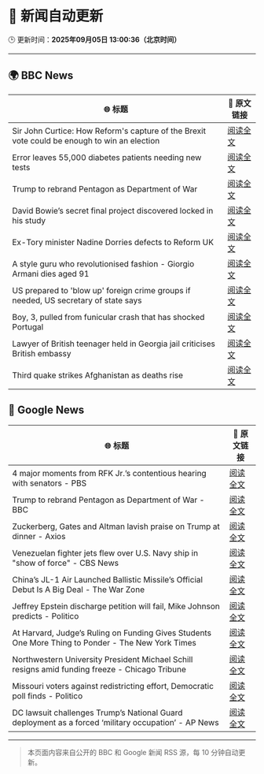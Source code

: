 # 🧠 新闻自动更新

🕒 更新时间：**2025年09月05日 13:00:36（北京时间）**

---

## 🌍 BBC News

| 🌐 标题 | 🔗 原文链接 |
|--------|-------------|
| Sir John Curtice: How Reform's capture of the Brexit vote could be enough to win an election | [阅读全文](https://www.bbc.com/news/articles/cwy853rj2kzo?at_medium=RSS&at_campaign=rss) |
| Error leaves 55,000 diabetes patients needing new tests | [阅读全文](https://www.bbc.com/news/articles/c4g7d3w7gdlo?at_medium=RSS&at_campaign=rss) |
| Trump to rebrand Pentagon as Department of War | [阅读全文](https://www.bbc.com/news/articles/cgr9r4qr0ppo?at_medium=RSS&at_campaign=rss) |
| David Bowie’s secret final project discovered locked in his study | [阅读全文](https://www.bbc.com/news/articles/c3dpdpvj083o?at_medium=RSS&at_campaign=rss) |
| Ex-Tory minister Nadine Dorries defects to Reform UK | [阅读全文](https://www.bbc.com/news/articles/cj9zld87y1go?at_medium=RSS&at_campaign=rss) |
| A style guru who revolutionised fashion - Giorgio Armani dies aged 91 | [阅读全文](https://www.bbc.com/news/articles/c90z02n04nwo?at_medium=RSS&at_campaign=rss) |
| US prepared to 'blow up' foreign crime groups if needed, US secretary of state says | [阅读全文](https://www.bbc.com/news/articles/cx23nzwjnwwo?at_medium=RSS&at_campaign=rss) |
| Boy, 3, pulled from funicular crash that has shocked Portugal | [阅读全文](https://www.bbc.com/news/articles/cgrqj7ydr0ko?at_medium=RSS&at_campaign=rss) |
| Lawyer of British teenager held in Georgia jail criticises British embassy | [阅读全文](https://www.bbc.com/news/articles/cvg43xxerlvo?at_medium=RSS&at_campaign=rss) |
| Third quake strikes Afghanistan as deaths rise | [阅读全文](https://www.bbc.com/news/articles/cly1wy7v9yyo?at_medium=RSS&at_campaign=rss) |

## 📰 Google News

| 🌐 标题 | 🔗 原文链接 |
|--------|-------------|
| 4 major moments from RFK Jr.’s contentious hearing with senators - PBS | [阅读全文](https://news.google.com/rss/articles/CBMiowFBVV95cUxQUDR0azAtd05abUk2Y09SU3FVMVBSMWJEc1kxS3djc3pDUndGMURmOFpVZ1hEMlBWZlhXbG43emVQdmFwOHp3YlQyR29nWXpvWHprSTIzQ24wcnR4OVc3WFFoWVlGNWxETjR3ZkNnY3ZhcWQxTjhKSjVYdVE3YlRhcEdYU0dlMnRyRnl1eXNJUDNqelBudWExd2hLT0lNLVI2UTA00gGoAUFVX3lxTE1hTFBMTWhIOGFPbjlsN1BLQWtCNnQ2SlN4ZE8zM0xjY1ZDNnhYbGFqTDBLYTl2anBsaldGT2dWX3lBd1JKNkhIdDI0TGp0b29DeDdIV1ZRRFktWDZyVzZ6U0M2RFdhZ0ZCdHVDeGYzYk1UcG55cDZEeE9XTUtIVmZ0TnNvbHRBMmlnbXo2cTA5SGxPcDRjdUdOa29hOEZBckZESHdWQ2dxbw?oc=5) |
| Trump to rebrand Pentagon as Department of War - BBC | [阅读全文](https://news.google.com/rss/articles/CBMiWkFVX3lxTE1ONnBHX3dFaTlQNE1wT1ptR0VuV19NV3RJRWZjeVYtbVFRYUlTeEdHSmltcEFCOVZsamlNZi02dl81cW1pdVA2MzVCNkp2VllKM3ZXeHgwaDIxZ9IBX0FVX3lxTE4tTUhlLTNDZDRtR3hPakJBLVB6cTJPMnhieGFpdGRRY3R5eHAxUFpmVldNdVdoYUEyYnJkRm5SaENselVkRkhGOVBHNS1jcWZuRUJjYWo0Y3NKbUFvU3lF?oc=5) |
| Zuckerberg, Gates and Altman lavish praise on Trump at dinner - Axios | [阅读全文](https://news.google.com/rss/articles/CBMiekFVX3lxTE01UTl4cFFPSEl3MTFXTWR0MzJ0Z3dMMGFkbUNvWW5iNjB1U2h6UmdLc1loaW1RbjNLTV9fX0pRN1NGQkpUbUxWMUd4cGFEcGtzRUxWOExOOXZtcHNRcTlvZk1qMnpPYTJoOC1haWR3R1NURDFZa3lTX0tn?oc=5) |
| Venezuelan fighter jets flew over U.S. Navy ship in "show of force" - CBS News | [阅读全文](https://news.google.com/rss/articles/CBMigAFBVV95cUxPRXhVSUFHdEJMWjR5Q3AzTkdHVEVBV3hBZE85Z2FjdGlIdUtIQXVDQlV4NHZlbUJQaldXYTk5TGlMb0VycHRoTVVIUTljV3FDblZKdmFwTTF6NWVHbFloS21YcjlHTjNHQUE5R1hMcGNHSHZSQl9mVnR1QXAzbnVMWNIBhgFBVV95cUxOc3lpQ2FLdjB5c3dEODFTSnRORVZWNXpGS1cwaHhXaGs0cFBpQkxuWU5sUEl3Sll3Yk45OHhFanA0YmFqbDBraUx0U3B0clRRdWI1Q3B3c2dxbVVyUnY5MjctQkZSU2NVOW5MOWxZS1JxaWZGeU9hbEtPZGNIUWV0dVVEdGRXUQ?oc=5) |
| China’s JL-1 Air Launched Ballistic Missile’s Official Debut Is A Big Deal - The War Zone | [阅读全文](https://news.google.com/rss/articles/CBMinAFBVV95cUxQNXJrLXVxb05LcTZlUU9YRHNHZVJCSThvSmR2SHZDUTZfRWlvaUUtYWF4dWg5aFd6UldSQi1BOGcyeXg5UU94ckx3YUJzRjR1dXVXVXlQSjk4T3J2cHlnNFZFcy1qUG9tUnNNRkJwQ3VRMGcwYl9ibzVEejdJUzlnWGhSWktqRDAxN1lxTlBuOGJGZEJXbnhQeEdaUV8?oc=5) |
| Jeffrey Epstein discharge petition will fail, Mike Johnson predicts - Politico | [阅读全文](https://news.google.com/rss/articles/CBMirwFBVV95cUxOZkUtSGlYU3VvZ1IxTDVTTlhUcXpTdkxiOXRDR3N0T0xVQVdIZFNRMVJCejhuQVZPd3J0S1FnNExWRTdDZm0tdkltVFFOaEJFQ3BVZVNyMDYzSk1CbHFLa2Z1Rjd0blIzZjJkNVI0d1dGWmNvSkFLbmpONTVMOFhwVVcwSlRVb01Sd3llb29uZkpFei1fVmlIUlZfQ1ZTRHBHbGkwb3h1MHctRUN2ZnpR?oc=5) |
| At Harvard, Judge’s Ruling on Funding Gives Students One More Thing to Ponder - The New York Times | [阅读全文](https://news.google.com/rss/articles/CBMijgFBVV95cUxNUGRPUkFKOE1oVnUxLUpCWnRYdGx5b2YteEVmUXVZNGtvaXp1TnBiSWxFa3N6Yi1NYlJTZkY1RHFoejR4V0lCVEJCOEMxYWZ6clQ3SnAwVElZZUR5U3lQODBURy1WWkpnVEVOTEFmcnpqVnVDVHpFWGNHOU1ISEtFVlZ0eEdJM3A1YmxoMW9n?oc=5) |
| Northwestern University President Michael Schill resigns amid funding freeze - Chicago Tribune | [阅读全文](https://news.google.com/rss/articles/CBMijAFBVV95cUxQOURLVEs3My1nTGhVU002djFGX0dXQ090UWI4T0NXOUxOcGNkQk01TGNJMlh2QWU2cldBcURjUTNZRVoxdmp3eEdnaDhLaVJBT2gxSDU4dFFKVGdfc0VsUGJJMzdjc3VmZEZuMmpSX2N0bkMzR3J6enlTNTVtYkRyZlVGdlAycDhKbXlSXw?oc=5) |
| Missouri voters against redistricting effort, Democratic poll finds - Politico | [阅读全文](https://news.google.com/rss/articles/CBMipwFBVV95cUxQX1lGZHVCOUtfZlhDNjUxajVMeWZUZmJzRW1TWWJTUjRmaDhyYnlfLU9zZG9uOHJuVUo0TER1UmVjQmF4NVNfZFhHWVU2MFZTVUtzY2NYYTFpTDhwOURsVVhDeGtrZVJtUkhMdnlSdTRyQXZWa2UzMGdwVFpuLWd5MmdCMldoWXdWTHE2a3U0X1pZM3ZqUFpESVppX05ZQmpQVm81aGhscw?oc=5) |
| DC lawsuit challenges Trump’s National Guard deployment as a forced ‘military occupation’ - AP News | [阅读全文](https://news.google.com/rss/articles/CBMiuwFBVV95cUxPcWhRQmxLRjhXQ0VzUTRxTGpPdmRkTnJXUm5LQm9qdzhKcDhDeUZVeW0welg3VkJqZzctTDV4dmFZbDV4Wk1yeHFHM0plcWdsNTlTeGpXcXQwb01velY1SlQyZ0hsSXM0U1BZTXF6MFRpQkVlZkt2cEdweTFubmJZanFMSnladDVPMlUyRFMzbi11UGp1RTVvTTBWalZFbWNhaVk5bVhLbnBZVDZMR3VwaUhnWU1hNU9UWHJz?oc=5) |

---
> 本页面内容来自公开的 BBC 和 Google 新闻 RSS 源，每 10 分钟自动更新。